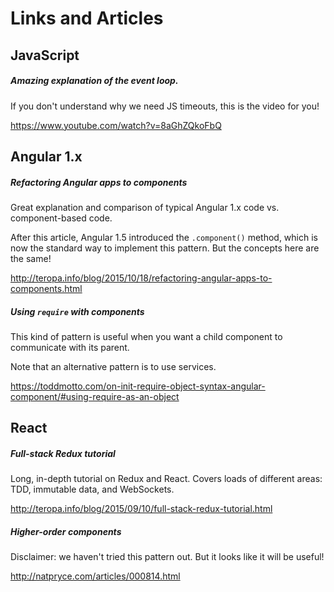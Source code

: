 # Links and Articles

## JavaScript

##### Amazing explanation of the event loop.

If you don't understand why we need JS timeouts, this is the video for you!

https://www.youtube.com/watch?v=8aGhZQkoFbQ


## Angular 1.x

##### Refactoring Angular apps to components

Great explanation and comparison of typical Angular 1.x code vs. component-based code. 

After this article, Angular 1.5 introduced the `.component()` method, which is now the standard way to implement this pattern. But the concepts here are the same!

http://teropa.info/blog/2015/10/18/refactoring-angular-apps-to-components.html

##### Using `require` with components

This kind of pattern is useful when you want a child component to communicate with its parent.

Note that an alternative pattern is to use services.

https://toddmotto.com/on-init-require-object-syntax-angular-component/#using-require-as-an-object

## React

##### Full-stack Redux tutorial

Long, in-depth tutorial on Redux and React. Covers loads of different areas: TDD, immutable data, and WebSockets.

http://teropa.info/blog/2015/09/10/full-stack-redux-tutorial.html

##### Higher-order components

Disclaimer: we haven't tried this pattern out. But it looks like it will be useful!

http://natpryce.com/articles/000814.html